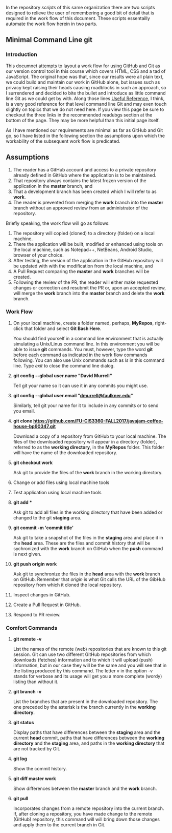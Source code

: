 In the repository *scripts* of this same organization there are two scripts designed to relieve the user of
remembering a good bit of detail that is required in the work flow of this document. These scripts essentailly 
automate the work flow herein in two parts.
## Minimal Command Line git
### Introduction
This documnet attempts to layout a work flow for using GitHub and Git as our version control tool in this course which covers HTML, CSS
and a tad of JavaScript. The original hope was that, since our results were all plain text, we could build and maintain our work in
GitHub alone, but issues such as privacy kept raising their heads causing roadblocks in such an approach, so I surrendered and 
decided to bite the bullet and introduce as little command line Git as we could get by with. Along those lines 
[Useful Reference](https://github.com/GarageGames/Torque2D/wiki/Cloning-the-repo-and-working-with-Git), I think, is a very good reference for that level command line Git and may even touch slightly on topics that we do not need here. If you view this page be sure to checkout the 
three links in the recommended readubgs section at the bottom of the page. They may be more helpful than this initial page itself.  

As I have mentioned our requirements are minimal as far as GitHub and Git go, so I have listed in the following section the assumptions upon which the workability of the subsequent work flow is predicated.  
## Assumptions

1. The reader has a GitHub account and access to a private repository already defined in GitHub where the application is to be maintained. 
1. That repository always contains the latest frozen version of the application in the **master** branch, and
1. That a development branch has been created which I will refer to as **work**.
1. The reader is prevented from merging the **work** branch into the **master** branch without an approved review from an administrator of the repository.  

Briefly speaking, the work flow will go as follows:
1. The repository will copied (cloned) to a directory (folder) on a local machine.
1. There the application will be built, modified or enhanced using tools on the local machine, such as Notepad++, NetBeans, Android Studio, browser of your choice.
1. After testing, the version of the application in the GitHub repository will be updated with with the modification from the local machine, and
1. A Pull Request comparing the **master** and **work** branches will be created.
1. Following the review of the PR, the reader will either make requested changes or correction and resubmit the PR or, upon an 
accepted review, will merge the **work** branch into the **master** branch and delete the **work** branch.

### Work Flow
1. On your local machine, create a folder named, perhaps, **MyRepos**, right-click that folder and select **Git Bash Here**.

   You should find yourself in a command line environment that is actually simulating a Unix/Linus command line. In this environment 
   you will be able to issue **git** commands. You must, however, type the word **git** before each command as indicated in the 
   work flow commands following. You can also use Unix commands such as *ls* in this command line. Type *exit* to close the command line dialog.

1. **git config --global user.name "David Murrell"**

   Tell git your name so it can use it in any commits you might use. 
   
1. **git config --global user.email "dmurrell@faulkner.edu"**

   Similarly, tell git your name for it to include in any commits or to send you email. 
   
1. **git clone https://github.com/FU-CIS3360-FALL2017/javajam-coffee-house-bp90347.git**  

   Download a copy of a repository from GitHub to your local machine. The files of the downloaded repository will appear in a
   directory (folder), referred to as the **working directory**, in the **MyRepos** folder. This folder will have the name of the downloaded repository. 
   
1. **git checkout work**  
   
   Ask git to provide the files of the **work** branch in the working directory.
   
1. Change or add files using local machine tools
1. Test application using local machine tools
1. **git add \***  

   Ask git to add all files in the working directory that have been added or changed to the git **staging** area.
   
1. **git commit -m 'commit title'**  

   Ask git to take a snapshot of the files in the **staging** area and place it in the **head** area. These are the files and commit history that will
   be sychronized with the **work** branch on GitHub when the **push** command is next given.
   
1. **git push origin work**

   Ask git to synchronize the files in the **head** area with the **work** branch on GitHub. Remember that *origin* is what
   Git calls the URL of the GibHub repository from which it cloned the local repository.
   
1. Inspect changes in GitHub.
1. Create a Pull Request in GitHub.
1. Respond to PR review.

### Comfort Commands

1. **git remote -v**

   List the names of the remote (web) repositories that are known to this git session. Git can use two different GitHub repositories
   from which downloads (fetches) information and to which it will upload (push) information, but in our case they will be the
   same and you will see that in the listing produced by this command. The letter v in the option -v stands for verbose and its
   usage will get you a more complete (wordy) listing than without it.

1. **git branch -v** 

   List the branches that are present in the downloaded repository. The one preceded by the asterisk is the branch currently
   in the **working directory**.
   
1. **git status**

   Display paths that have differences between the **staging** area and the current **head** commit, paths that have differences
   between the **working directory** and the **staging** area, and paths in the **working directory** that are not tracked by Git.
   
1. **git log**

   Show the commit history.
   
1. **git diff master work**

   Show differences between the **master** branch and the **work** branch. 
   
1. **git pull**

   Incorporates changes from a remote repository into the current branch. If, after cloning a repository, you have made change to
   the remote (GitHub) repository, this command will will bring down those changes and apply them to the current branch in Git.
   
